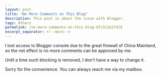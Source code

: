 ```yaml
---
layout: post
title: "No More Comments on This Blog"
description: This post is about the issue with Blogger.
tags: Others
permalink: /no-more-comments-on-this-blog-67c513e2f419
excerpt_separator: <!--more-->
---
```

I lost access to Blogger console due to the great firewall of China Mainland, so the net effect is no more comments can be approved by me.

Until a time such blocking is removed, I don't have a way to change it.

Sorry for the convenience. You can always reach me via my mailbox.
<!--more-->
